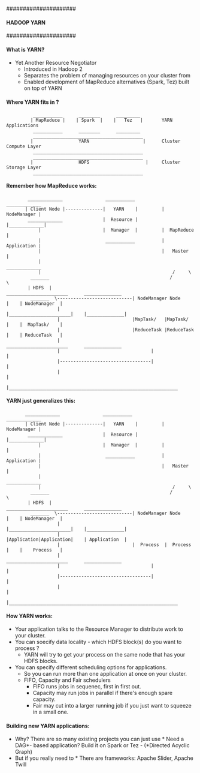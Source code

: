 #####################
#### HADOOP YARN ####
#####################

#### What is YARN?
- Yet Another Resource Negotiator
    * Introduced in Hadoop 2
    * Separates the problem of managing resources on your cluster from
    * Enabled development of MapReduce alternatives (Spark, Tez) built on top of YARN
    
#### Where YARN fits in ?

              ___________      ________      _________
             | MapReduce |    | Spark  |    |   Tez   |       YARN Applications
              ___________      ________      _________
              _________________________________________
             |                 YARN                    |      Cluster Compute Layer
              _________________________________________
              _________________________________________
             |                 HDFS                     |     Cluster Storage Layer
              _________________________________________
    
#### Remember how MapReduce works:

            _____________                ___________           _____________
           | Client Node |--------------|   YARN    |         | NodeManager |
            _____________               |  Resource |         |_____________|
                |                       |  Manager  |         |  MapReduce  |
                |                        ___________          | Application |
                |                                             |   Master    |
                |                                              _____________
                |                                                 /     \
             _______                                             /        \
            | HDFS  |                               _______________________      ______________
             _______  \----------------------------| NodeManager Node      |    | NodeManager  |
                       |                           |_______________________|    |______________|
                       |                           |MapTask/   |MapTask/   |    |  MapTask/    |
                       |                           |ReduceTask |ReduceTask |    | ReduceTask   |
                       |                            _______________________      ______________
                       |                                  |                            |
                       |----------------------------------|                            |
                       |                                                               |
                       |_______________________________________________________________
                       
#### YARN just generalizes this:
   
           _____________                ___________           _____________
           | Client Node |--------------|   YARN    |         | NodeManager |
            _____________               |  Resource |         |_____________|
                |                       |  Manager  |         |             |
                |                        ___________          | Application |
                |                                             |   Master    |
                |                                              _____________
                |                                                 /     \
             _______                                             /        \
            | HDFS  |                               _______________________      ______________
             _______  \----------------------------| NodeManager Node      |    | NodeManager  |
                       |                           |_______________________|    |______________|
                       |                           |Application|Application|    | Application  |
                       |                           |  Process  |  Process  |    |    Process   |
                       |                            _______________________      ______________
                       |                                  |                            |
                       |----------------------------------|                            |
                       |                                                               |
                       |_______________________________________________________________      
                       
                       
#### How YARN works:
 - Your application talks to the Resource Manager to distribute work to your cluster.
 - You can soecify data locality - which HDFS block(s) do you want to process ?
      * YARN will try to get your process on the same node that has your HDFS blocks.
 - You can specify different scheduling options for applications.
      * So you can run more than one application at once on your cluster.
      * FIFO, Capacity and Fair schedulers
         - FIFO runs jobs in sequenec, first in first out.
         - Capacity may run jobs in parallel if there's enough spare capacity.
         - Fair may cut into a larger running job if you just want to squeeze in a small one.
         
#### Building new YARN applications:

- Why? There are so many existing projects you can just use
      * Need a DAG*- based application? Build it on Spark or Tez
         - (*Directed Acyclic Graph)
- But if you really need to
      * There are frameworks: Apache Slider, Apache Twill
